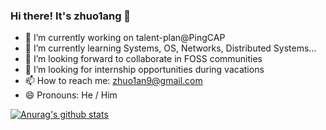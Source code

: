 ### Hi there! It's zhuo1ang 👋

- 🔭 I’m currently working on talent-plan@PingCAP
- 🌱 I’m currently learning Systems, OS, Networks, Distributed Systems...
- 👯 I’m looking forward to collaborate in FOSS communities
- 🤔 I’m looking for internship opportunities during vacations
- 📫 How to reach me: zhuo1an9@gmail.com
- 😄 Pronouns: He / Him
<!-- - ⚡ Fun fact: ... -->

[![Anurag's github stats](https://github-readme-stats.vercel.app/api?username=zhuo1angT)](https://github.com/anuraghazra/github-readme-stats)
